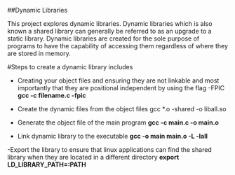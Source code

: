 ##Dynamic Libraries

This project explores dynamic libraries. Dynamic libraries which is also known a shared library can generally be referred to as an upgrade to a static library. Dynamic libraries are created for the sole purpose of programs to have the capability of accessing them regardless of where they are stored in memory.

#Steps to create a dynamic library includes
- Creating your object files and ensuring they are not linkable and most importantly that they are positional independent by using the flag -FPIC
	**gcc -c filename.c -fpic**

- Create the dynamic files from the object files
	gcc *.o -shared -o liball.so

- Generate the object file of the main program
	**gcc -c main.c -o main.o**

- Link dynamic library to the executable
	**gcc -o main main.o -L -lall**

-Export the library to ensure that linux applications can find the shared library when they are located in a different directory
	**export LD_LIBRARY_PATH=:PATH**

